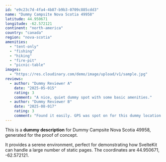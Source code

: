 ```yaml
---
id: "e9c23c7d-4fa4-4b87-b9b3-0709c885cdd3"
name: "Dummy Campsite Nova Scotia 49958"
latitude: 44.950671
longitude: -62.572121
continent: "north-america"
country: "canada"
region: "nova-scotia"
amenities:
  - "tent-only"
  - "fishing"
  - "hiking"
  - "fire-pit"
  - "picnic-table"
images:
  - "https://res.cloudinary.com/demo/image/upload/v1/sample.jpg"
reviews:
  - author: "Dummy Reviewer A"
    date: "2025-05-015"
    rating: 3
    comment: "A nice, quiet dummy spot with some basic amenities."
  - author: "Dummy Reviewer B"
    date: "2025-08-017"
    rating: 3
    comment: "Found it easily. GPS was spot on for this dummy location."
---
```


This is a **dummy description** for Dummy Campsite Nova Scotia 49958, generated for the proof of concept.

It provides a serene environment, perfect for demonstrating how SvelteKit can handle a large number of static pages. The coordinates are 44.950671, -62.572121.
